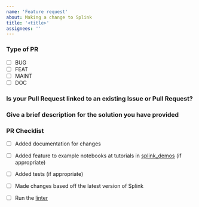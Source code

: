 ```yaml
---
name: 'Feature request'
about: Making a change to Splink
title: '<title>'
assignees: ''
---
```


### Type of PR

- [ ] BUG
- [ ] FEAT
- [ ] MAINT
- [ ] DOC

### Is your Pull Request linked to an existing Issue or Pull Request?
<!--
  Add links to related issues/prs. For Example "closes #111"
-->



### Give a brief description for the solution you have provided
<!--
  Provide a clear and concise description of what you want to happen.
-->



### PR Checklist

- [ ] Added documentation for changes
- [ ] Added feature to example notebooks at tutorials in [splink_demos](https://github.com/moj-analytical-services/splink_demos) (if appropriate)
- [ ] Added tests (if appropriate)
- [ ] Made changes based off the latest version of Splink
- [ ] Run the [linter](https://moj-analytical-services.github.io/splink/dev_guides/changing_splink/lint.html)


